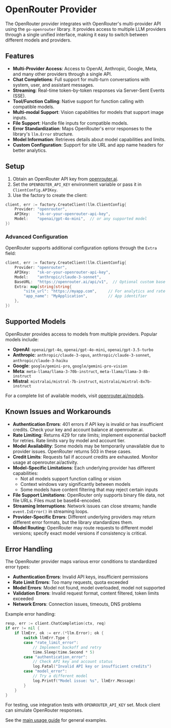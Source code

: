 # OpenRouter Provider

The OpenRouter provider integrates with OpenRouter's multi-provider API using the `go-openrouter` library. It provides access to multiple LLM providers through a single unified interface, making it easy to switch between different models and providers.

## Features

- **Multi-Provider Access**: Access to OpenAI, Anthropic, Google, Meta, and many other providers through a single API.
- **Chat Completions**: Full support for multi-turn conversations with system, user, and assistant messages.
- **Streaming**: Real-time token-by-token responses via Server-Sent Events (SSE).
- **Tool/Function Calling**: Native support for function calling with compatible models.
- **Multi-modal Support**: Vision capabilities for models that support image inputs.
- **File Support**: Handle file inputs for compatible models.
- **Error Standardization**: Maps OpenRouter's error responses to the library's `llm.Error` structure.
- **Model Information**: Retrieves details about model capabilities and limits.
- **Custom Configuration**: Support for site URL and app name headers for better analytics.

## Setup

1. Obtain an OpenRouter API key from [openrouter.ai](https://openrouter.ai/keys).
2. Set the `OPENROUTER_API_KEY` environment variable or pass it in `ClientConfig.APIKey`.
3. Use the factory to create the client:

```go
client, err := factory.CreateClient(llm.ClientConfig{
    Provider: "openrouter",
    APIKey:   "sk-or-your-openrouter-api-key",
    Model:    "openai/gpt-4o-mini",  // or any supported model
})
```

### Advanced Configuration

OpenRouter supports additional configuration options through the `Extra` field:

```go
client, err := factory.CreateClient(llm.ClientConfig{
    Provider: "openrouter",
    APIKey:   "sk-or-your-openrouter-api-key",
    Model:    "anthropic/claude-3-sonnet",
    BaseURL:  "https://openrouter.ai/api/v1",  // Optional custom base URL
    Extra: map[string]string{
        "site_url": "https://myapp.com",     // For analytics and rate limiting
        "app_name": "MyApplication",         // App identifier
    },
})
```

## Supported Models

OpenRouter provides access to models from multiple providers. Popular models include:

- **OpenAI**: `openai/gpt-4o`, `openai/gpt-4o-mini`, `openai/gpt-3.5-turbo`
- **Anthropic**: `anthropic/claude-3-opus`, `anthropic/claude-3-sonnet`, `anthropic/claude-3-haiku`
- **Google**: `google/gemini-pro`, `google/gemini-pro-vision`
- **Meta**: `meta-llama/llama-3-70b-instruct`, `meta-llama/llama-3-8b-instruct`
- **Mistral**: `mistralai/mistral-7b-instruct`, `mistralai/mixtral-8x7b-instruct`

For a complete list of available models, visit [openrouter.ai/models](https://openrouter.ai/models).

## Known Issues and Workarounds

- **Authentication Errors**: 401 errors if API key is invalid or has insufficient credits. Check your key and account balance at openrouter.ai.
- **Rate Limiting**: Returns 429 for rate limits; implement exponential backoff for retries. Rate limits vary by model and account tier.
- **Model Availability**: Some models may be temporarily unavailable due to provider issues. OpenRouter returns 503 in these cases.
- **Credit Limits**: Requests fail if account credits are exhausted. Monitor usage at openrouter.ai/activity.
- **Model-Specific Limitations**: Each underlying provider has different capabilities:
  - Not all models support function calling or vision
  - Context windows vary significantly between models
  - Some models have content filtering that may reject certain inputs
- **File Support Limitations**: OpenRouter only supports binary file data, not file URLs. Files must be base64-encoded.
- **Streaming Interruptions**: Network issues can close streams; handle `event.IsError()` in streaming loops.
- **Provider-Specific Errors**: Different underlying providers may return different error formats, but the library standardizes them.
- **Model Routing**: OpenRouter may route requests to different model versions; specify exact model versions if consistency is critical.

## Error Handling

The OpenRouter provider maps various error conditions to standardized error types:

- **Authentication Errors**: Invalid API keys, insufficient permissions
- **Rate Limit Errors**: Too many requests, quota exceeded
- **Model Errors**: Model not found, model overloaded, model not supported
- **Validation Errors**: Invalid request format, content filtered, token limits exceeded
- **Network Errors**: Connection issues, timeouts, DNS problems

Example error handling:

```go
resp, err := client.ChatCompletion(ctx, req)
if err != nil {
    if llmErr, ok := err.(*llm.Error); ok {
        switch llmErr.Type {
        case "rate_limit_error":
            // Implement backoff and retry
            time.Sleep(time.Second * 5)
        case "authentication_error":
            // Check API key and account status
            log.Fatal("Invalid API key or insufficient credits")
        case "model_error":
            // Try a different model
            log.Printf("Model issue: %s", llmErr.Message)
        }
    }
}
```

For testing, use integration tests with `OPENROUTER_API_KEY` set. Mock client can simulate OpenRouter responses.

See the [main usage guide](../usage.md) for general examples.
